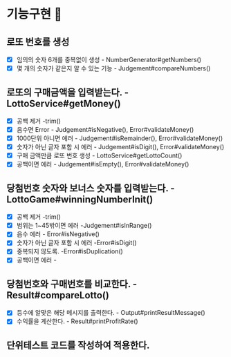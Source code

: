 # 기능구현 🎯

## 로또 번호를 생성

- [x] 임의의 숫자 6개를 중복없이 생성 - NumberGenerator#getNumbers()
- [x] 몇 개의 숫자가 같은지 알 수 있는 기능 - Judgement#compareNumbers()

## 로또의 구매금액을 입력받는다. - LottoService#getMoney()
- [x] 공백 제거 -trim()
- [x] 음수면 Error - Judgement#isNegative(), Error#validateMoney()
- [x] 1000단위 아니면 에러 - Judgement#isRemainder(), Error#validateMoney()
- [x] 숫자가 아닌 글자 포함 시 에러 - Judgement#isDigit(), Error#validateMoney()
- [x] 구매 금액만큼 로또 번호 생성 - LottoService#getLottoCount()
- [x] 공백이면 에러 - Judgement#isEmpty(), Error#validateMoney()
## 당첨번호 숫자와 보너스 숫자를 입력받는다. -LottoGame#winningNumberInit()
- [x] 공백 제거 -trim()
- [x] 범위는 1~45밖이면 에러 -Judgement#isInRange()
- [x] 음수 에러 - Error#isNegative()
- [x] 숫자가 아닌 글자 포함 시 에러 -Error#isDigit()
- [x] 중복되지 않도록. -Error#isDuplication()
- [x] 공백이면 에러 -
## 당첨번호와 구매번호를 비교한다. - Result#compareLotto()
- [x] 등수에 알맞은 해당 메시지를 출력한다. - Output#printResultMessage()
- [x] 수익률을 계산한다. - Result#printProfitRate()

## 단위테스트 코드를 작성하여 적용한다.